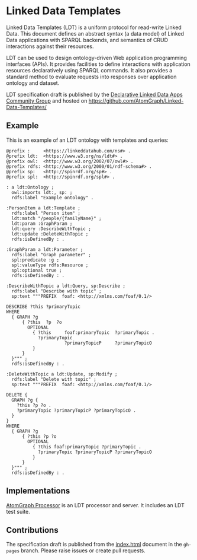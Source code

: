 # Linked Data Templates

Linked Data Templates (LDT) is a uniform protocol for read-write Linked Data. This document defines an abstract syntax (a data model) of Linked Data applications with SPARQL backends, and semantics of CRUD interactions against their resources.

LDT can be used to design ontology-driven Web application programming interfaces (APIs). It provides facilities to define interactions with application resources declaratively using SPARQL commands. It also provides a standard method to evaluate requests into responses over application ontology and dataset.

LDT specification draft is published by the [Declarative Linked Data Apps Community Group](https://www.w3.org/community/declarative-apps/) and hosted on https://github.com/AtomGraph/Linked-Data-Templates/

## Example

This is an example of an LDT ontology with templates and queries:
```turtle
@prefix :     <https://linkeddatahub.com/ns#> .
@prefix ldt:  <https://www.w3.org/ns/ldt#> .
@prefix owl:  <http://www.w3.org/2002/07/owl#> .
@prefix rdfs: <http://www.w3.org/2000/01/rdf-schema#> .
@prefix sp:   <http://spinrdf.org/sp#> .
@prefix spl:  <http://spinrdf.org/spl#> .

: a ldt:Ontology ;
  owl:imports ldt:, sp: ;
  rdfs:label "Example ontology" .

:PersonItem a ldt:Template ;
  rdfs:label "Person item" ;
  ldt:match "/people/{familyName}" ;
  ldt:param :GraphParam ;
  ldt:query :DescribeWithTopic ;
  ldt:update :DeleteWithTopic ;
  rdfs:isDefinedBy : .

:GraphParam a ldt:Parameter ;
  rdfs:label "Graph parameter" ;
  spl:predicate :g ;
  spl:valueType rdfs:Resource ;
  spl:optional true ;
  rdfs:isDefinedBy : .

:DescribeWithTopic a ldt:Query, sp:Describe ;
  rdfs:label "Describe with topic" ;
  sp:text """PREFIX  foaf: <http://xmlns.com/foaf/0.1/>

DESCRIBE ?this ?primaryTopic
WHERE
  { GRAPH ?g
      { ?this  ?p  ?o
        OPTIONAL
          { ?this     foaf:primaryTopic  ?primaryTopic .
            ?primaryTopic
                      ?primaryTopicP     ?primaryTopicO
          }
      }
  }""" ;
  rdfs:isDefinedBy : .

:DeleteWithTopic a ldt:Update, sp:Modify ;
  rdfs:label "Delete with topic" ;
  sp:text """PREFIX  foaf: <http://xmlns.com/foaf/0.1/>

DELETE {
  GRAPH ?g {
    ?this ?p ?o .
    ?primaryTopic ?primaryTopicP ?primaryTopicO .
  }
}
WHERE
  { GRAPH ?g
      { ?this ?p ?o
        OPTIONAL
          { ?this foaf:primaryTopic ?primaryTopic .
            ?primaryTopic ?primaryTopicP ?primaryTopicO
          }
      }
  }""" ;
  rdfs:isDefinedBy : .
  ```

## Implementations

[AtomGraph Processor](https://github.com/AtomGraph/Processor) is an LDT processor and server. It includes an LDT test suite.

## Contributions

The specification draft is published from the [index.html](https://github.com/AtomGraph/Linked-Data-Templates/blob/gh-pages/index.html) document in the `gh-pages` branch.
Please raise issues or create pull requests.
